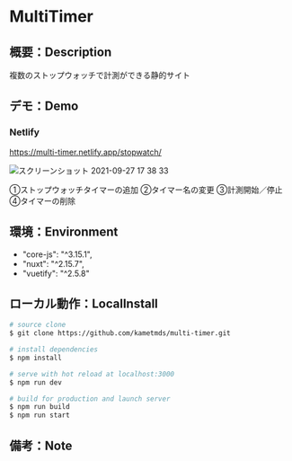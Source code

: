 # MultiTimer

## 概要：Description
複数のストップウォッチで計測ができる静的サイト

## デモ：Demo
### Netlify
https://multi-timer.netlify.app/stopwatch/

![スクリーンショット 2021-09-27 17 38 33](https://user-images.githubusercontent.com/51075691/134875882-51cd655d-f0b9-403c-90ae-6aa2c90ff31e.png)

①ストップウォッチタイマーの追加
②タイマー名の変更
③計測開始／停止
④タイマーの削除

## 環境：Environment
- "core-js": "^3.15.1",
- "nuxt": "^2.15.7",
- "vuetify": "^2.5.8"

## ローカル動作：LocalInstall
```bash
# source clone
$ git clone https://github.com/kametmds/multi-timer.git

# install dependencies
$ npm install

# serve with hot reload at localhost:3000
$ npm run dev

# build for production and launch server
$ npm run build
$ npm run start
```

## 備考：Note
